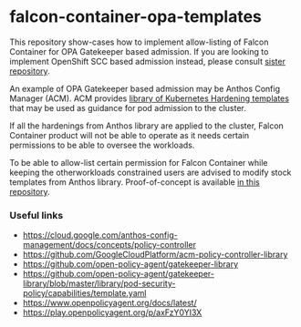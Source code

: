 # falcon-container-opa-templates

This repository show-cases how to implement allow-listing of Falcon Container for OPA Gatekeeper based admission. If you are looking to implement OpenShift SCC based admission instead, please consult [sister repository](https://github.com/isimluk/falcon-container-scc).

An example of OPA Gatekeeper based admission may be Anthos Config Manager (ACM). ACM provides [library of Kubernetes Hardening templates](https://cloud.google.com/anthos-config-management/docs/reference/constraint-template-library) that may be used as guidance for pod admission to the cluster.

If all the hardenings from Anthos library are applied to the cluster, Falcon Container product will not be able to operate as it needs certain permissions to be able to oversee the workloads.

To be able to allow-list certain permission for Falcon Container while keeping the otherworkloads constrained users are advised to modify stock templates from Anthos library. Proof-of-concept is available [in this repository](cluster/template-CustomK8sPSPCapabilities.yaml).

### Useful links
 * https://cloud.google.com/anthos-config-management/docs/concepts/policy-controller
 * https://github.com/GoogleCloudPlatform/acm-policy-controller-library
 * https://github.com/open-policy-agent/gatekeeper-library
 * https://github.com/open-policy-agent/gatekeeper-library/blob/master/library/pod-security-policy/capabilities/template.yaml
 * https://www.openpolicyagent.org/docs/latest/
 * https://play.openpolicyagent.org/p/axFzY0YI3X

